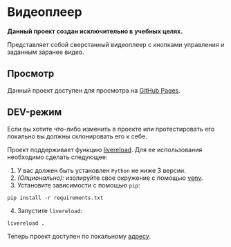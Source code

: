 # Видеоплеер
**Данный проект создан исключительно в учебных целях.**

Представляет собой сверстанный видеоплеер с кнопками управления и заданным заранее видео.

## Просмотр
Данный проект доступен для просмотра на [GitHub Pages](https://wannabenormal.github.io/custom-player/index.html).

## DEV-режим
Если вы хотите что-либо изменить в проекте или протестировать его локально вы должны склонировать его к себе.

Проект поддерживает функцию [livereload](https://pypi.org/project/livereload/). Для ее использования необходимо сделать следующее:
1. У вас должен быть установлен `Python` не ниже 3 версии.
2. *(Опционально):* изолируйте свое окружение с помощью [venv](https://docs.python.org/3/library/venv.html).
3. Установите зависимости с помощью `pip`:
```
pip install -r requirements.txt
```
4. Запустите `livereload`:
```
livereload .
```
Теперь проект доступен по локальному [адресу](http://127.0.0.1:35729/).